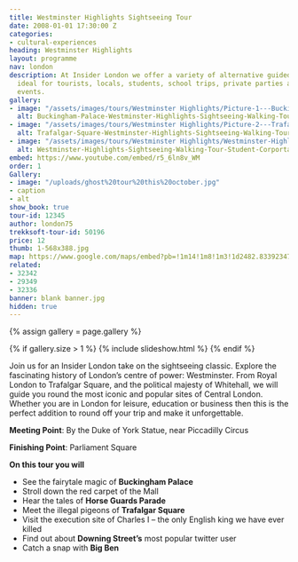```yaml
---
title: Westminster Highlights Sightseeing Tour
date: 2008-01-01 17:30:00 Z
categories:
- cultural-experiences
heading: Westminster Highlights
layout: programme
nav: london
description: At Insider London we offer a variety of alternative guided tours of London
  ideal for tourists, locals, students, school trips, private parties and corporate
  events.
gallery:
- image: "/assets/images/tours/Westminster Highlights/Picture-1---Buckingham-Palace-Westminster-Highlights-Sightseeing-Walking-Tour-Student-Corportate-Group.jpg"
  alt: Buckingham-Palace-Westminster-Highlights-Sightseeing-Walking-Tour-Student-Corportate-Group
- image: "/assets/images/tours/Westminster Highlights/Picture-2---Trafalgar-Square-Westminster-Highlights-Sightseeing-Walking-Tour-Student-Corportate-Group.jpg"
  alt: Trafalgar-Square-Westminster-Highlights-Sightseeing-Walking-Tour-Student-Corportate-Group
- image: "/assets/images/tours/Westminster Highlights/Westminster-Highlights-Sightseeing-Walking-Tour-Student-Corportate-Group.jpg"
  alt: Westminster-Highlights-Sightseeing-Walking-Tour-Student-Corportate-Group
embed: https://www.youtube.com/embed/r5_6ln8v_WM
order: 1
Gallery:
- image: "/uploads/ghost%20tour%20this%20october.jpg"
- caption
- alt
show_book: true
tour-id: 12345
author: london75
trekksoft-tour-id: 50196
price: 12
thumb: 1-568x388.jpg
map: https://www.google.com/maps/embed?pb=!1m14!1m8!1m3!1d2482.8339234717528!2d-0.1306618!3d51.5162628!3m2!1i1024!2i768!4f13.1!3m3!1m2!1s0x48761b2d6bcc0c53%3A0xc17011138a7f29da!2sTottenham+Court+Road+Station!5e0!3m2!1sen!2sus!4v1438592163974
related:
- 32342
- 29349
- 32336
banner: blank banner.jpg
hidden: true
---
```


{% assign gallery = page.gallery %}

{% if gallery.size > 1 %}
  {% include slideshow.html %}
{% endif %}

Join us for an Insider London take on the sightseeing classic. Explore the fascinating history of London’s centre of power: Westminster. From Royal London to Trafalgar Square, and the political majesty of Whitehall, we will guide you round the most iconic and popular sites of Central London. Whether you are in London for leisure, education or business then this is the perfect addition to round off your trip and make it unforgettable.

**Meeting Point**: By the Duke of York Statue, near Piccadilly Circus

**Finishing Point**: Parliament Square

**On this tour you will**

* See the fairytale magic of **Buckingham Palace**
* Stroll down the red carpet of the Mall
* Hear the tales of **Horse Guards Parade**
* Meet the illegal pigeons of **Trafalgar Square**
* Visit the execution site of Charles I – the only English king we have ever killed
* Find out about **Downing Street’s** most popular twitter user
* Catch a snap with **Big Ben**
